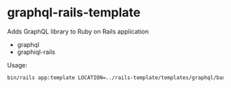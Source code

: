 # graphql-rails-template
Adds GraphQL library to Ruby on Rails application
- graphql
- graphiql-rails

Usage:
```bash
bin/rails app:template LOCATION=../rails-template/templates/graphql/base.rb
```
